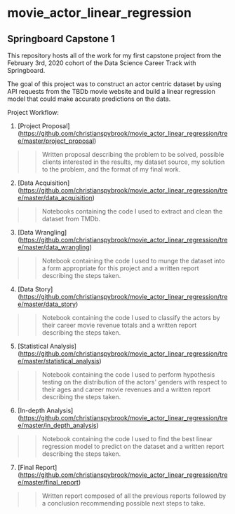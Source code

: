 movie_actor_linear_regression
=============================

Springboard Capstone 1
----------------------

This repository hosts all of the work for my first capstone project from the February 3rd, 2020 cohort of the Data Science Career Track with Springboard.

The goal of this project was to construct an actor centric dataset by using API requests from the TBDb movie website and build a linear regression model that could make accurate predictions on the data.

Project Workflow:

1. [Project Proposal]
(https://github.com/christianspybrook/movie_actor_linear_regression/tree/master/project_proposal)
>> Written proposal describing the problem to be solved, possible clients interested in the results, my dataset source, my solution to the problem, and the format of my final work.
2. [Data Acquisition]
(https://github.com/christianspybrook/movie_actor_linear_regression/tree/master/data_acquisition)
>> Notebooks containing  the code I used to extract and clean the dataset from TMDb.
3. [Data Wrangling]
(https://github.com/christianspybrook/movie_actor_linear_regression/tree/master/data_wrangling)
>> Notebook containing the code I used to munge the dataset into a form appropriate for this project and a written report describing the steps taken.
4. [Data Story]
(https://github.com/christianspybrook/movie_actor_linear_regression/tree/master/data_story)
>> Notebook containing the code I used to classify the actors by their career movie revenue totals and a written report describing the steps taken.
5. [Statistical Analysis]
(https://github.com/christianspybrook/movie_actor_linear_regression/tree/master/statistical_analysis)
>> Notebook containing the code I used to perform hypothesis testing on the distribution of the actors' genders with respect to their ages and career movie revenues and a written report describing the steps taken.
6. [In-depth Analysis]
(https://github.com/christianspybrook/movie_actor_linear_regression/tree/master/in_depth_analysis)
>> Notebook containing the code I used to find the best linear regression model to predict on the dataset and a written report describing the steps taken.
7. [Final Report]
(https://github.com/christianspybrook/movie_actor_linear_regression/tree/master/final_report)
>> Written report composed of all the previous reports followed by a conclusion recommending possible next steps to take.